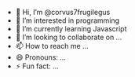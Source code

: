 - 👋 Hi, I’m @corvus7frugilegus
- 👀 I’m interested in programming 
- 🌱 I’m currently learning Javascript 
- 💞️ I’m looking to collaborate on ...
- 📫 How to reach me ...
- 😄 Pronouns: ...
- ⚡ Fun fact: ...

<!---
corvus7frugilegus/corvus7frugilegus is a ✨ special ✨ repository because its `README.md` (this file) appears on your GitHub profile.
You can click the Preview link to take a look at your changes.
--->
